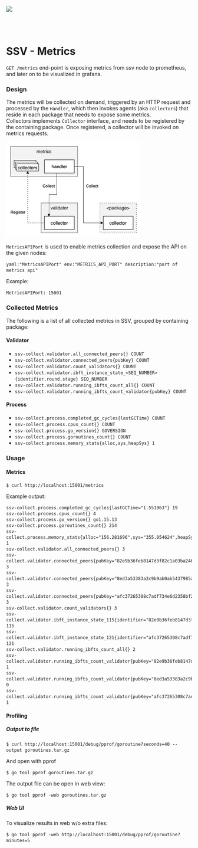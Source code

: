 [<img src="../docs/resources/bloxstaking_header_image.png" >](https://www.bloxstaking.com/)

<br>
<br>


# SSV - Metrics

`GET /metrics` end-point is exposing metrics from ssv node to prometheus, and later on to be visualized in grafana.

### Design

The metrics will be collected on demand, triggered by an HTTP request and processed by the `Handler`,
which then invokes agents (aka `collectors`) that reside in each package that needs to expose some metrics. \
Collectors implements `Collector` interface, and needs to be registered by the containing package.
Once registered, a collector will be invoked on metrics requests.

<img src="../docs/resources/metrics-collector.png" >

`MetricsAPIPort` is used to enable metrics collection and expose the API on the given nodes: 

```
yaml:"MetricsAPIPort" env:"METRICS_API_PORT" description:"port of metrics api"
```

Example:
```
MetricsAPIPort: 15001
```

### Collected Metrics

The following is a list of all collected metrics in SSV, grouped by containing package:

#### Validator

* `ssv-collect.validator.all_connected_peers{} COUNT`
* `ssv-collect.validator.connected_peers{pubKey} COUNT`
* `ssv-collect.validator.count_validators{} COUNT`
* `ssv-collect.validator.ibft_instance_state_<SEQ_NUMBER>{identifier,round,stage} SEQ_NUMBER`
* `ssv-collect.validator.running_ibfts_count_all{} COUNT`
* `ssv-collect.validator.running_ibfts_count_validator{pubKey} COUNT`

#### Process

* `ssv-collect.process.completed_gc_cycles{lastGCTime} COUNT`
* `ssv-collect.process.cpus_count{} COUNT`
* `ssv-collect.process.go_version{} GOVERSION`
* `ssv-collect.process.goroutines_count{} COUNT`
* `ssv-collect.process.memory_stats{alloc,sys,heapSys} 1`

### Usage

#### Metrics

```shell
$ curl http://localhost:15001/metrics
```

Example output:

```
ssv-collect.process.completed_gc_cycles{lastGCTime="1.551963"} 19
ssv-collect.process.cpus_count{} 4
ssv-collect.process.go_version{} go1.15.13
ssv-collect.process.goroutines_count{} 214
ssv-collect.process.memory_stats{alloc="156.281696",sys="355.054624",heapSys="329.187328"} 1
ssv-collect.validator.all_connected_peers{} 3
ssv-collect.validator.connected_peers{pubKey="82e9b36feb8147d3f82c1a03ba246d4a63ac1ce0b1dabbb6991940a06401ab46fb4afbf971a3c145fdad2d4bddd30e12"} 3
ssv-collect.validator.connected_peers{pubKey="8ed3a53383a2c9b9ab0ab5437985ac443a8d50bf50b5f69eeaf9850285aeaad703beff14e3d15b4e6b5702f446a97db4"} 3
ssv-collect.validator.connected_peers{pubKey="afc37265308c7adf734e6d2358bf2458943ee4b2c8598f115c434ea801f13dfa4706efde6c468b0979372d9cd61b14f7"} 3
ssv-collect.validator.count_validators{} 3
ssv-collect.validator.ibft_instance_state_115{identifier="82e9b36feb8147d3f82c1a03ba246d4a63ac1ce0b1dabbb6991940a06401ab46fb4afbf971a3c145fdad2d4bddd30e12_ATTESTER",stage="Prepare",round="2"} 115
ssv-collect.validator.ibft_instance_state_121{identifier="afc37265308c7adf734e6d2358bf2458943ee4b2c8598f115c434ea801f13dfa4706efde6c468b0979372d9cd61b14f7_ATTESTER",stage="Prepare",round="1"} 121
ssv-collect.validator.running_ibfts_count_all{} 2
ssv-collect.validator.running_ibfts_count_validator{pubKey="82e9b36feb8147d3f82c1a03ba246d4a63ac1ce0b1dabbb6991940a06401ab46fb4afbf971a3c145fdad2d4bddd30e12"} 1
ssv-collect.validator.running_ibfts_count_validator{pubKey="8ed3a53383a2c9b9ab0ab5437985ac443a8d50bf50b5f69eeaf9850285aeaad703beff14e3d15b4e6b5702f446a97db4"} 0
ssv-collect.validator.running_ibfts_count_validator{pubKey="afc37265308c7adf734e6d2358bf2458943ee4b2c8598f115c434ea801f13dfa4706efde6c468b0979372d9cd61b14f7"} 1
```


#### Profiling

##### Output to file

```shell
$ curl http://localhost:15001/debug/pprof/goroutine?seconds=40 --output goroutines.tar.gz
```

And open with pprof
```shell
$ go tool pprof goroutines.tar.gz
```
The output file can be open in web view:
```shell
$ go tool pprof -web goroutines.tar.gz
```

##### Web UI

To visualize results in web w/o extra files:
```shell
$ go tool pprof -web http://localhost:15001/debug/pprof/goroutine?minutes=5
```